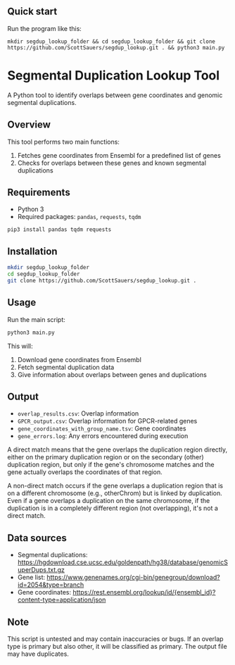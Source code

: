 ## Quick start

Run the program like this:
```
mkdir segdup_lookup_folder && cd segdup_lookup_folder && git clone https://github.com/ScottSauers/segdup_lookup.git . && python3 main.py
```

# Segmental Duplication Lookup Tool

A Python tool to identify overlaps between gene coordinates and genomic segmental duplications.

## Overview

This tool performs two main functions:
1. Fetches gene coordinates from Ensembl for a predefined list of genes
2. Checks for overlaps between these genes and known segmental duplications

## Requirements

- Python 3
- Required packages: `pandas`, `requests`, `tqdm`

```pip3 install pandas tqdm requests```

## Installation

```bash
mkdir segdup_lookup_folder
cd segdup_lookup_folder
git clone https://github.com/ScottSauers/segdup_lookup.git .
```

## Usage

Run the main script:

```bash
python3 main.py
```

This will:
1. Download gene coordinates from Ensembl
2. Fetch segmental duplication data
3. Give information about overlaps between genes and duplications

## Output

- `overlap_results.csv`: Overlap information
-  `GPCR_output.csv`: Overlap information for GPCR-related genes
- `gene_coordinates_with_group_name.tsv`: Gene coordinates
- `gene_errors.log`: Any errors encountered during execution

A direct match means that the gene overlaps the duplication region directly, either on the primary duplication region or on the secondary (other) duplication region, but only if the gene's chromosome matches and the gene actually overlaps the coordinates of that region.

A non-direct match occurs if the gene overlaps a duplication region that is on a different chromosome (e.g., otherChrom) but is linked by duplication. Even if a gene overlaps a duplication on the same chromosome, if the duplication is in a completely different region (not overlapping), it's not a direct match.


## Data sources
- Segmental duplications: https://hgdownload.cse.ucsc.edu/goldenpath/hg38/database/genomicSuperDups.txt.gz
- Gene list: https://www.genenames.org/cgi-bin/genegroup/download?id=2054&type=branch
- Gene coordinates: https://rest.ensembl.org/lookup/id/{ensembl_id}?content-type=application/json

## Note

This script is untested and may contain inaccuracies or bugs. If an overlap type is primary but also other, it will be classified as primary. The output file may have duplicates.
